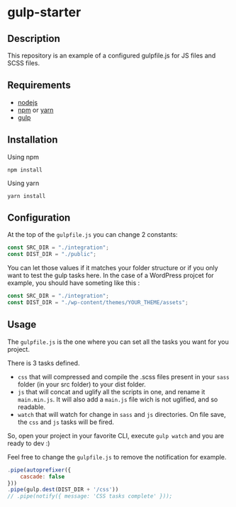 # gulp-starter

## Description
This repository is an example of a configured gulpfile.js for JS files and SCSS files.

## Requirements

- [nodejs](https://nodejs.org/en/)
- [npm](https://www.npmjs.com/get-npm) or [yarn](https://classic.yarnpkg.com/en/docs/install/)
- [gulp](https://gulpjs.com/docs/en/getting-started/quick-start/) 

## Installation

Using npm
```
npm install
```

Using yarn
```
yarn install
```

## Configuration

At the top of the `gulpfile.js` you can change 2 constants:
```js
const SRC_DIR = "./integration";
const DIST_DIR = "./public";
```

You can let those values if it matches your folder structure or if you only want to test the gulp tasks here.
In the case of a WordPress projcet for example, you should have someting like this : 

```js
const SRC_DIR = "./integration";
const DIST_DIR = "./wp-content/themes/YOUR_THEME/assets";
```

## Usage

The `gulpfile.js` is the one where you can set all the tasks you want for you project. 

There is 3 tasks defined.

- `css` that will compressed and compile the .scss files present in your `sass` folder (in your src folder) to your dist folder.
- `js` that will concat and uglify all the scripts in one, and rename it `main.min.js`. It will also add a `main.js` file wich is not uglified, and so readable.
- `watch` that will watch for change in `sass` and `js` directories. On file save, the `css` and `js` tasks will be fired.

So, open your project in your favorite CLI, execute `gulp watch` and you are ready to dev :)

Feel free to change the `gulpfile.js` to remove the notification for example.

```js
.pipe(autoprefixer({
    cascade: false
}))
.pipe(gulp.dest(DIST_DIR + '/css'))
// .pipe(notify({ message: 'CSS tasks complete' }));
```

